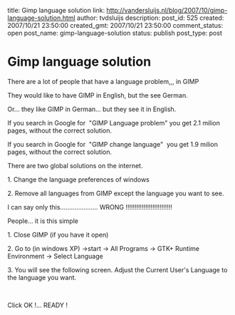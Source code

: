 title: Gimp language solution
link: http://vandersluijs.nl/blog/2007/10/gimp-language-solution.html
author: tvdsluijs
description: 
post_id: 525
created: 2007/10/21 23:50:00
created_gmt: 2007/10/21 23:50:00
comment_status: open
post_name: gimp-language-solution
status: publish
post_type: post

# Gimp language solution

There are a lot of people that have a language problem,,, in GIMP  
  
They would like to have GIMP in English, but the see German.  
  
Or... they like GIMP in German... but they see it in English.  
  
If you search in Google for  "GIMP Language problem" you get 2.1 milion pages, without the correct solution.  
  
If you search in Google for  "GIMP change language"  you get 1.9 milion pages, without the correct solution.  
  
  
  
There are two global solutions on the internet.  
  
1\. Change the language preferences of windows  
  
2\. Remove all languages from GIMP except the language you want to see.  
  
I can say only this..................... WRONG !!!!!!!!!!!!!!!!!!!!!!!!!!  
  
People... it is this simple  
  
1\. Close GIMP (if you have it open)  
  
2\. Go to (in windows XP) ->start -> All Programs -> GTK+ Runtime Environment -> Select Language  
  
3\. You will see the following screen. Adjust the Current User's Language to the language you want.  
  
    
  
Click OK !... READY !